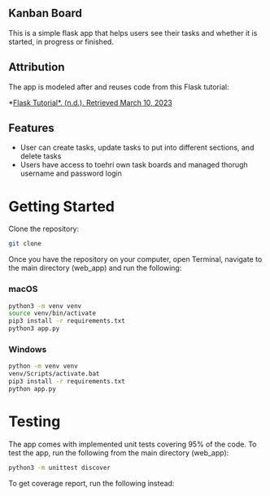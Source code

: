 ## Kanban Board

This is a simple flask app that helps users see their tasks and whether it is started, in progress or finished.

## Attribution 
The app is modeled after and reuses code from this Flask tutorial:

*[Flask Tutorial*. (n.d.). Retrieved March 10, 2023](https://flask.palletsprojects.com/en/2.2.x/tutorial/)

## Features 
- User can create tasks, update tasks to put into different sections, and delete tasks
- Users have access to toehri own task boards and managed thorugh username and password login

# Getting Started

Clone the repository:

```bash
git clone 
```

Once you have the repository on your computer, open Terminal, navigate to the main directory (web_app) and run the following:

### macOS

```bash
python3 -m venv venv
source venv/bin/activate
pip3 install -r requirements.txt
python3 app.py
```

### Windows

```bash
python -m venv venv
venv/Scripts/activate.bat
pip3 install -r requirements.txt
python app.py
```

# Testing

The app comes with implemented unit tests covering 95% of the code. To test the app, run the following from the main directory (web_app):

```bash
python3 -m unittest discover
```

To get coverage report, run the following instead: